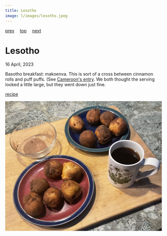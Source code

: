 ```yaml
---
title: Lesotho
image: l/images/lesotho.jpeg
---
```

[prev](lebanon.md)&emsp;
[top](../index.md)&emsp;
[next](liberia.md)
# Lesotho
16 April, 2023

Basotho breakfast: makoenva. This is sort of a cross between cinnamon
rolls and puff puffs. (See [Cameroon's entry](../c/cameroon.md). We
both thought the serving looked a little large, but they went down
just fine.

[recipe](https://www.internationalcuisine.com/lesotho-cinnamon-rolls/)

![breakfast](images/lesotho.jpeg)

